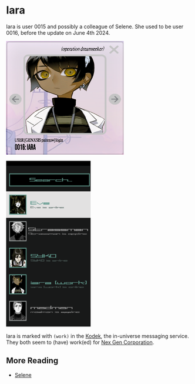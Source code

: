 # Iara

Iara is user 0015 and possibly a colleague of Selene. She used to be user 0016, before the 
update on June 4th 2024.

![img_2.png](../../Resources/iara/iara.png)

![img_1.png](../../Resources/webpage/message_screenshot.png)

Iara is marked with `(work)` in the [Kodek](../webpage#kodek), the in-universe messaging 
service. They both seem to (have) work(ed) for [Nex Gen Corporation](../lore/nex-gen-corporation).

## More Reading

- [Selene](selene.md)